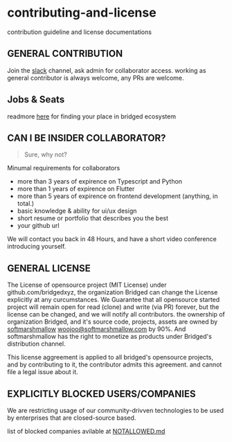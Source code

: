 # contributing-and-license
contribution guideline and license documentations


## GENERAL CONTRIBUTION
Join the [slack](https://join.slack.com/t/bridgedhq/shared_invite/zt-h9eyanie-U_t2XB1mrzRxcPww306aCA) channel, ask admin for collaborator access.
working as general contributor is always welcome, any PRs are welcome.


## Jobs & Seats
readmore [here](https://www.notion.so/bridgedxyz/Collaborators-Recruiting-4ccbc1540375499da30012c5c6b07e26) for finding your place in bridged ecosystem


## CAN I BE INSIDER COLLABORATOR?
> Sure, why not?

Minumal requirements for collaborators
- more than 3 years of expirence on Typescript and Python
- more than 1 years of expirence on Flutter
- more than 5 years of expirence on frontend development (anything, in total.)
- basic knowledge & ability for ui/ux design
- short resume or portfolio that describes you the best
- your github url

We will contact you back in 48 Hours, and have a short video conference introducing yourself.


## GENERAL LICENSE
The License of opensource project (MIT License) under github.com/bridgedxyz, the organization Bridged can change the License explicitly at any curcumstances.
We Guarantee that all opensource started project will remain open for read (clone) and write (via PR) forever, but the license can be changed, and we will notify all contributors. the ownership of organization Bridged, and it's source code, projects, assets are owned by [softmarshmallow](github.com/softmarshmallow) <woojoo@softmarshmallow.com> by 90%. And softmarshmallow has the right to monetize as products under Bridged's distribution channel.

This license aggreement is applied to all bridged's opensource projects, and by contributing to it, the contributor admits this agreement. and cannot file a legal issue about it.

## EXPLICITLY BLOCKED USERS/COMPANIES
We are restricting usage of our community-drivven technologies to be used by enterprises that are closed-source based.

list of blocked companies avilable at [NOTALLOWED.md](./NOTALLOWED.md)
